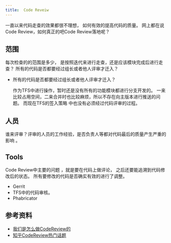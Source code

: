 ```yaml
---
title:  Code Reveiw
---
```


一直以来代码走查的效果都很不理想， 如何有效的提高代码的质量。 网上都在说Code Review，如何真正的吧Code Review落地呢？

## 范围
每次检查的的范围是多少， 是按照迭代来进行走查，还是应该模块完成后进行走查？ 所有的代码是否都要经过组长或者他人评审才迁入？

- 所有的代码是否都要经过组长或者他人评审才迁入？

    作为TFS中进行操作，暂时还是没有所有的功能模块都进行分支开发的。 一来比较占用空间，二来合并时也比较麻烦，所以不存在向主版本进行推送的问题。 而现在TFS的签入策略 中也没有必须经过代码评审的过程。

## 人员
谁来评审？评审的人员的工作经验，是否负责人等都对代码最后的质量产生严重的影响 。


## Tools
Code Review中主要的问题 ，就是要在代码上做评论， 之后还要能追溯到代码修改后的状态。 所有要修改的代码是否确实有效的进行了调整。
- Gerrit
- TFS中的代码审核。
- Phabricator


## 参考资料
- [我们是怎么做CodeReview的](http://www.cnblogs.com/wenhx/p/How-We-Code-Review.html)
- [知乎CodeReview热门话题](https://www.zhihu.com/topic/19668200/hot)



